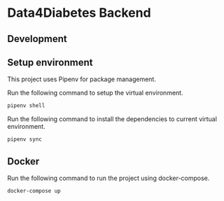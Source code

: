 # Data4Diabetes Backend

## Development

## Setup environment

This project uses Pipenv for package management.

Run the following command to setup the virtual environment.

```bash
pipenv shell
```

Run the following command to install the dependencies to current virtual environment.

```bash
pipenv sync
```

## Docker

Run the following command to run the project using docker-compose.

```bash
docker-compose up
```